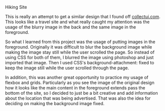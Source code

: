 Hiking Site

This is really an attempt to get a similar design that I found off [collectui.com](http://collectui.com/). This looks like a travel site and what really caught my attention was the usage of the blurry image in the back and the same image in the foreground. 

So what I learned from this project was the usage of putting images in the foreground. Originally it was difficult to blur the background image while making the image stay still while the user scrolled the page. So instead of using CSS for both of them, I blurred the image using photoshop and just imported that image. Then I used CSS's background-attachment: fixed to keep the image still while the user scrolled through the page. 

In addition, this was another great opportunity to practice my usage of flexbox and grids. Particularly as you see the image of the original design how it looks like the main content in the foreground extends pass the bottom of the site, so I decided to just be a bit creative and add information about the location that was being advertised. That was also the idea for deciding on making the background image fixed.

